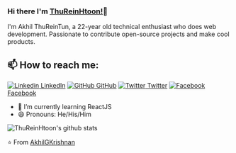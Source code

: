 ### Hi there I'm [ThuReinHtoon!](https://thureinhtun.me)👋
I'm Akhil ThuReinTun, a 22-year old technical enthusiast who does web development. Passionate to contribute open-source projects and make cool products.<br>
## 📫 How to reach me: 
[![Linkedin](https://i.stack.imgur.com/gVE0j.png) LinkedIn](https://www.linkedin.com/in/thu-rein-htoon-b44246214) [![GitHub](https://i.stack.imgur.com/tskMh.png) GitHub](https://github.com/Thureinhtoon) [![Twitter](http://i.imgur.com/wWzX9uB.png) Twitter](https://www.facebook.com/profile.php?id=100010375337760) [![Facebook](http://i.imgur.com/fep1WsG.png) Facebook](https://www.facebook.com/profile.php?id=100010375337760)
<!--
**AkhilGKrishnan/AkhilGKrishnan** is a ✨ _special_ ✨ repository because its `README.md` (this file) appears on your GitHub profile.


Here are some ideas to get you started:
- 🤔 I’m looking for help with ...
- 💬 Ask me about ...
- 📫 How to reach me: ...
- 😄 Pronouns: ...
- ⚡ Fun fact: ...
-->

<!--- 🔭 I’m currently working on [Facemask Detector](https://github.com/AkhilGKrishnan/Face-Mask-Detector)-->
- 🌱 I’m currently learning ReactJS
- 😄 Pronouns: He/His/Him



![ThuReinHtoon's github stats](https://github-readme-stats.vercel.app/api?username=AkhilGKrishnan&show_icons=true&theme=dark)

⭐️ From [AkhilGKrishnan](https://github.com/AkhilGKrishnan)
